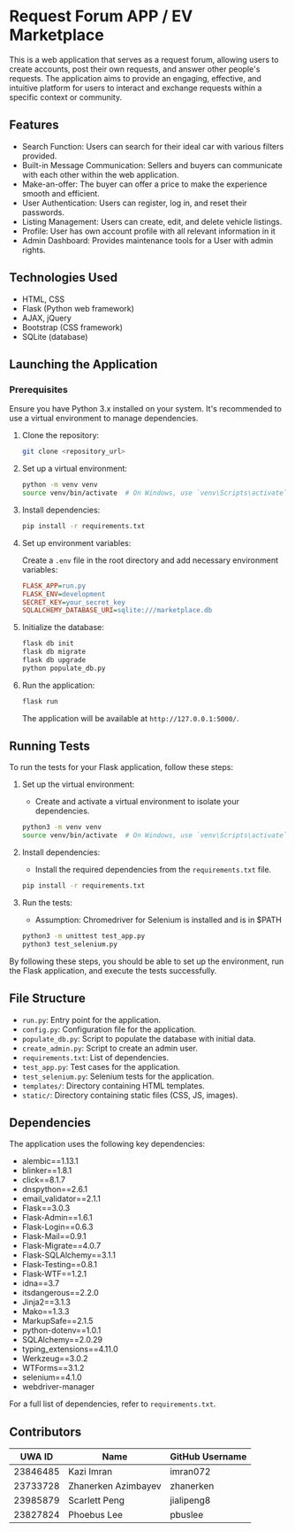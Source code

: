# Request Forum APP / EV Marketplace

This is a web application that serves as a request forum, allowing users to create accounts, post their own requests, and answer other people's requests. The application aims to provide an engaging, effective, and intuitive platform for users to interact and exchange requests within a specific context or community.

## Features

- Search Function: Users can search for their ideal car with various filters provided.
- Built-in Message Communication: Sellers and buyers can communicate with each other within the web application.
- Make-an-offer: The buyer can offer a price to make the experience smooth and efficient.
- User Authentication: Users can register, log in, and reset their passwords.
- Listing Management: Users can create, edit, and delete vehicle listings.
- Profile: User has own account profile with all relevant information in it
- Admin Dashboard: Provides maintenance tools for a User with admin rights. 

## Technologies Used

- HTML, CSS
- Flask (Python web framework)
- AJAX, jQuery
- Bootstrap (CSS framework)
- SQLite (database)


## Launching the Application

### Prerequisites

Ensure you have Python 3.x installed on your system. It's recommended to use a virtual environment to manage dependencies.

1. Clone the repository:

   ```bash
   git clone <repository_url>
   ```

2. Set up a virtual environment:

   ```bash
   python -m venv venv
   source venv/bin/activate  # On Windows, use `venv\Scripts\activate`
   ```

3. Install dependencies:

   ```bash
   pip install -r requirements.txt
   ```

4. Set up environment variables:

   Create a `.env` file in the root directory and add necessary environment variables:

   ```ini
   FLASK_APP=run.py
   FLASK_ENV=development
   SECRET_KEY=your_secret_key
   SQLALCHEMY_DATABASE_URI=sqlite:///marketplace.db
   ```

5. Initialize the database:

   ```bash
   flask db init
   flask db migrate
   flask db upgrade
   python populate_db.py
   ```

6. Run the application:

   ```bash
   flask run
   ```

   The application will be available at `http://127.0.0.1:5000/`.

## Running Tests

To run the tests for your Flask application, follow these steps:

1. Set up the virtual environment:
    - Create and activate a virtual environment to isolate your dependencies.

    ```bash
    python3 -m venv venv
    source venv/bin/activate  # On Windows, use `venv\Scripts\activate`
    ```

2. Install dependencies:
    - Install the required dependencies from the `requirements.txt` file.

    ```bash
    pip install -r requirements.txt
    ```

3. Run the tests:
    - Assumption: Chromedriver for Selenium is installed and is in $PATH

    ```bash
    python3 -m unittest test_app.py 
    python3 test_selenium.py
    ```

By following these steps, you should be able to set up the environment, run the Flask application, and execute the tests successfully.

## File Structure

- `run.py`: Entry point for the application.
- `config.py`: Configuration file for the application.
- `populate_db.py`: Script to populate the database with initial data.
- `create_admin.py`: Script to create an admin user.
- `requirements.txt`: List of dependencies.
- `test_app.py`: Test cases for the application.
- `test_selenium.py`: Selenium tests for the application.
- `templates/`: Directory containing HTML templates.
- `static/`: Directory containing static files (CSS, JS, images).

## Dependencies

The application uses the following key dependencies:

- alembic==1.13.1
- blinker==1.8.1
- click==8.1.7
- dnspython==2.6.1
- email_validator==2.1.1
- Flask==3.0.3
- Flask-Admin==1.6.1
- Flask-Login==0.6.3
- Flask-Mail==0.9.1
- Flask-Migrate==4.0.7
- Flask-SQLAlchemy==3.1.1
- Flask-Testing==0.8.1
- Flask-WTF==1.2.1
- idna==3.7
- itsdangerous==2.2.0
- Jinja2==3.1.3
- Mako==1.3.3
- MarkupSafe==2.1.5
- python-dotenv==1.0.1
- SQLAlchemy==2.0.29
- typing_extensions==4.11.0
- Werkzeug==3.0.2
- WTForms==3.1.2
- selenium==4.1.0
- webdriver-manager

For a full list of dependencies, refer to `requirements.txt`.


## Contributors

| UWA ID   | Name                  | GitHub Username |
|-----------|------------------------|-----------------|
| 23846485 | Kazi Imran            | imran072        |
| 23733728 | Zhanerken Azimbayev   | zhanerken       |
| 23985879 | Scarlett Peng         | jialipeng8      |
| 23827824 | Phoebus Lee           | pbuslee         |
